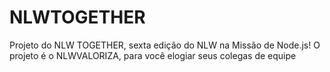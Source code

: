 # NLWTOGETHER
Projeto do NLW TOGETHER, sexta edição do NLW na Missão de Node.js!
O projeto é o NLWVALORIZA, para você elogiar seus colegas de equipe
